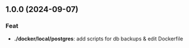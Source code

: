## 1.0.0 (2024-09-07)

### Feat

- **./docker/local/postgres**: add scripts for db backups & edit Dockerfile
